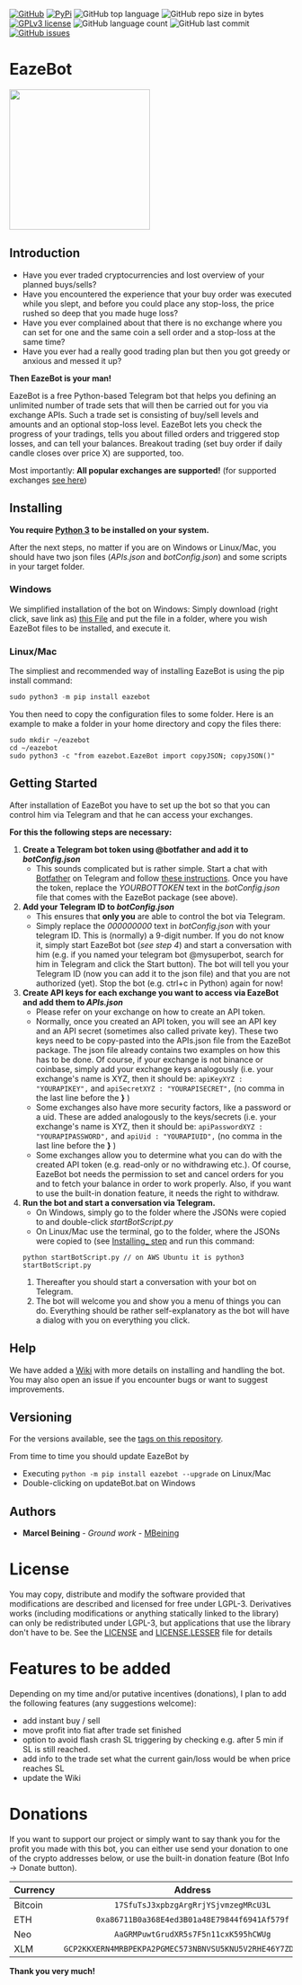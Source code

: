 [![GitHub](https://img.shields.io/github/tag/MarcelBeining/eazebot.svg?label=GitHub%20Release)](https://github.com/MarcelBeining/EazeBot/releases) 
[![PyPi](https://badge.fury.io/py/eazebot.svg)](https://pypi.org/project/eazebot/#history)
![GitHub top language](https://img.shields.io/github/languages/top/MarcelBeining/eazebot.svg)
![GitHub repo size in bytes](https://img.shields.io/github/repo-size/MarcelBeining/eazebot.svg)
[![GPLv3 license](https://img.shields.io/badge/License-GPLv3-blue.svg)](https://github.com/MarcelBeining/EazeBot/blob/master/LICENSE)
![GitHub language count](https://img.shields.io/github/languages/count/MarcelBeining/eazebot.svg)
![GitHub last commit](https://img.shields.io/github/last-commit/MarcelBeining/eazebot.svg)
[![GitHub issues](https://img.shields.io/github/issues/MarcelBeining/EazeBot.svg)](https://GitHub.com/MarcelBeining/EazeBot/issues/)



# EazeBot
<img src="https://github.com/MarcelBeining/EazeBot/blob/master/botLogo.png" width="250">

## Introduction
- Have you ever traded cryptocurrencies and lost overview of your planned buys/sells?
- Have you encountered the experience that your buy order was executed while you slept, and before you could place any stop-loss, the price rushed so deep that you made huge loss?
- Have you ever complained about that there is no exchange where you can set for one and the same coin a sell order and a stop-loss at the same time?
- Have you ever had a really good trading plan but then you got greedy or anxious and messed it up?

**Then EazeBot is your man!**

EazeBot is a free Python-based Telegram bot that helps you defining an unlimited number of trade sets that will then be carried out for you via exchange APIs. 
Such a trade set is consisting of buy/sell levels and amounts and an optional stop-loss level. 
EazeBot lets you check the progress of your tradings, tells you about filled orders and triggered stop losses, and can tell your balances.
Breakout trading (set buy order if daily candle closes over price X) are supported, too. 

Most importantly: **All popular exchanges are supported!**
(for supported exchanges [see here](https://github.com/ccxt/ccxt#supported-cryptocurrency-exchange-markets "ccxt supported exchanges"))


## Installing

**You require [Python 3](https://www.python.org/downloads/) to be installed on your system.**

After the next steps, no matter if you are on Windows or Linux/Mac, you should have two json files (_APIs.json_ and _botConfig.json_) and some scripts in your target folder.

### Windows
We simplified installation of the bot on Windows: Simply download (right click, save link as) [this File](https://github.com/MarcelBeining/EazeBot/wiki/files/install_and_init_bot_here.bat) and put the file in a folder, where you wish EazeBot files to be installed, and execute it.

### Linux/Mac
The simpliest and recommended way of installing EazeBot is using the pip install command:
````python
sudo python3 -m pip install eazebot
````
You then need to copy the configuration files to some folder. Here is an example to make a folder in your home directory and copy the files there:
````
sudo mkdir ~/eazebot
cd ~/eazebot
sudo python3 -c "from eazebot.EazeBot import copyJSON; copyJSON()"
````


## Getting Started

After installation of EazeBot you have to set up the bot so that you can control him via Telegram and that he can access your exchanges. 


**For this the following steps are necessary:**
1. **Create a Telegram bot token using @botfather and add it to _botConfig.json_**  
   + This sounds complicated but is rather simple. Start a chat with [Botfather](https://t.me/botfather) on Telegram and 
   follow [these instructions](https://core.telegram.org/bots#creating-a-new-bot). Once you have the token, replace 
   the *YOURBOTTOKEN* text in the *botConfig.json* file that comes with the EazeBot package (see above).
2. **Add your Telegram ID to _botConfig.json_**
   + This ensures that **only you** are able to control the bot via Telegram.
   + Simply replace the *000000000* text in *botConfig.json* with your telegram ID. This is (normally) a 9-digit number. 
   If you do not know it, simply start EazeBot bot (_see step 4_) and start a conversation with him
   (e.g. if you named your telegram bot @mysuperbot,  search for him in Telegram and click the Start button). The bot will tell you
   your Telegram ID (now you can add it to the json file) and that you are not authorized (yet). Stop the bot (e.g. ctrl+c in Python) again for now!
3. **Create API keys for each exchange you want to access via EazeBot and add them to _APIs.json_**
   + Please refer on your exchange on how to create an API token.
   + Normally, once you created an API token, you will see an API key and an API secret (sometimes also called private key).
   These two keys need to be copy-pasted into the APIs.json file from the EazeBot package. The json file already contains
   two examples on how this has to be done. Of course, if your exchange is not binance or coinbase, simply add your exchange keys analogously
   (i.e. your exchange's name is XYZ, then it should be: 
   ```apiKeyXYZ : "YOURAPIKEY",``` and ```apiSecretXYZ : "YOURAPISECRET",``` (no comma in the last line before the **}** )
   + Some exchanges also have more security factors, like a password or a uid. These are added analogously to the keys/secrets
   (i.e. your exchange's name is XYZ, then it should be: 
   ```apiPasswordXYZ : "YOURAPIPASSWORD",``` and ```apiUid : "YOURAPIUID",``` (no comma in the last line before the **}** )
   + Some exchanges allow you to determine what you can do with the created API token (e.g. read-only or no withdrawing etc.). Of course, 
   EazeBot bot needs the permission to set and cancel orders for you and to fetch your balance in order to work properly. Also, if you want
   to use the built-in donation feature, it needs the right to withdraw.
4. **Run the bot and start a conversation via Telegram.**
   + On Windows, simply go to the folder where the JSONs were copied to and double-click _startBotScript.py_
   + On Linux/Mac use the terminal, go to the folder, where the JSONs were copied to (see [Installing_ step](https://github.com/MarcelBeining/EazeBot/blob/master/readme.md#installing) and run this command:
   ````
   python startBotScript.py // on AWS Ubuntu it is python3 startBotScript.py
   ````
   1) Thereafter you should start a conversation with your bot on Telegram.
   2) The bot will welcome you and show you a menu of things you can do. Everything should be rather self-explanatory as the bot will have a dialog with you on everything you click.


## Help

We have added a [Wiki](https://github.com/MarcelBeining/EazeBot/wiki) with more details on installing and handling the bot. You may also open an issue if you encounter bugs or want to suggest improvements.

## Versioning

For the versions available, see the [tags on this repository](https://github.com/MarcelBeining/eazebot/tags/). 

From time to time you should update EazeBot by
+ Executing `python -m pip install eazebot --upgrade` on Linux/Mac
+ Double-clicking on updateBot.bat on Windows

## Authors

* **Marcel Beining** - *Ground work* - [MBeining](https://github.com/MarcelBeining)

# License
You may copy, distribute and modify the software provided that modifications are described and licensed for free under LGPL-3. Derivatives works (including modifications or anything statically linked to the library) can only be redistributed under LGPL-3, but applications that use the library don't have to be.
See the [LICENSE](LICENSE) and [LICENSE.LESSER](LICENSE.LESSER) file for details

# Features to be added
Depending on my time and/or putative incentives (donations), I plan to add the following features (any suggestions welcome):
- add instant buy / sell
- move profit into fiat after trade set finished
- option to avoid flash crash SL triggering by checking e.g. after 5 min if SL is still reached.
- add info to the trade set what the current gain/loss would be when price reaches SL
- update the Wiki

# Donations
If you want to support our project or simply want to say thank you for the profit you made with this bot, you can either use send your 
donation to one of the crypto addresses below, or use the built-in donation feature (Bot Info -> Donate button).

| Currency        | Address           | 
| ------------- |:-------------:|
| Bitcoin      | `17SfuTsJ3xpbzgArgRrjYSjvmzegMRcU3L` |
| ETH      | `0xa86711B0a368E4ed3B01a48E79844f6941Af579f`| 
| Neo | `AaGRMPuwtGrudXR5s7F5n11cxK595hCWUg` |
| XLM |`GCP2KKXERN4MRBPEKPA2PGMEC573NBNVSU5KNU5V2RHE46Y7ZDNRNUCM`|

**Thank you very much!**
